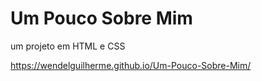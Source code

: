 # Um Pouco Sobre Mim
 um projeto em HTML e CSS

https://wendelguilherme.github.io/Um-Pouco-Sobre-Mim/